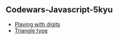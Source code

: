 ## Codewars-Javascript-5kyu
- [Playing with digits](https://github.com/ceshang/Codewars-javascript/blob/master/6/playing_with_digits.js)
- [Triangle type](https://github.com/ceshang/Codewars-javascript/blob/master/6/triangle_type.js)
